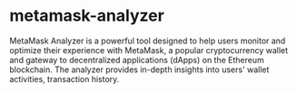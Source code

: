 # metamask-analyzer
MetaMask Analyzer is a powerful tool designed to help users monitor and optimize their experience with MetaMask, a popular cryptocurrency wallet and gateway to decentralized applications (dApps) on the Ethereum blockchain. The analyzer provides in-depth insights into users' wallet activities, transaction history.
